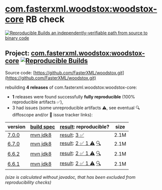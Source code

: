 [com.fasterxml.woodstox:woodstox-core](https://central.sonatype.com/artifact/com.fasterxml.woodstox/woodstox-core/versions) RB check
=======

[![Reproducible Builds](https://reproducible-builds.org/images/logos/rb.svg) an independently-verifiable path from source to binary code](https://reproducible-builds.org/)

## Project: [com.fasterxml.woodstox:woodstox-core](https://central.sonatype.com/artifact/com.fasterxml.woodstox/woodstox-core/versions) [![Reproducible Builds](https://img.shields.io/endpoint?url=https://raw.githubusercontent.com/jvm-repo-rebuild/reproducible-central/master/content/com/fasterxml/woodstox/badge.json)](https://github.com/jvm-repo-rebuild/reproducible-central/blob/master/content/com/fasterxml/woodstox/README.md)

Source code: [https://github.com/FasterXML/woodstox.git](https://github.com/FasterXML/woodstox.git)

rebuilding **4 releases** of com.fasterxml.woodstox:woodstox-core:
- **1** releases were found successfully **fully reproducible** (100% reproducible artifacts :white_check_mark:),
- 3 had issues (some unreproducible artifacts :warning:, see eventual :mag: diffoscope and/or :memo: issue tracker links):

| version | [build spec](/BUILDSPEC.md) | [result](https://reproducible-builds.org/docs/jvm/): reproducible? | size |
| -- | --------- | ------ | -- |
| [7.0.0](https://central.sonatype.com/artifact/com.fasterxml.woodstox/woodstox-core/7.0.0/pom) | [mvn jdk8](woodstox-core-7.0.0.buildspec) | [result](woodstox-core-7.0.0.buildinfo): [3 :white_check_mark: ](woodstox-core-7.0.0.buildcompare) | 2.1M |
| [6.7.0](https://central.sonatype.com/artifact/com.fasterxml.woodstox/woodstox-core/6.7.0/pom) | [mvn jdk8](woodstox-core-6.7.0.buildspec) | [result](woodstox-core-6.7.0.buildinfo): [2 :white_check_mark:  1 :warning:](woodstox-core-6.7.0.buildcompare) [:mag:](woodstox-core-6.7.0.diffoscope) | 2.1M |
| [6.6.2](https://central.sonatype.com/artifact/com.fasterxml.woodstox/woodstox-core/6.6.2/pom) | [mvn jdk8](woodstox-core-6.6.2.buildspec) | [result](woodstox-core-6.6.2.buildinfo): [2 :white_check_mark:  1 :warning:](woodstox-core-6.6.2.buildcompare) [:mag:](woodstox-core-6.6.2.diffoscope) | 2.1M |
| [6.6.1](https://central.sonatype.com/artifact/com.fasterxml.woodstox/woodstox-core/6.6.1/pom) | [mvn jdk8](woodstox-core-6.6.1.buildspec) | [result](woodstox-core-6.6.1.buildinfo): [2 :white_check_mark:  1 :warning:](woodstox-core-6.6.1.buildcompare) [:mag:](woodstox-core-6.6.1.diffoscope) | 2.1M |

<i>(size is calculated without javadoc, that has been excluded from reproducibility checks)</i>
